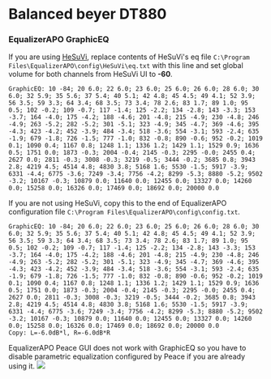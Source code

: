 # Balanced beyer DT880
### EqualizerAPO GraphicEQ
If you are using [HeSuVi](https://sourceforge.net/projects/hesuvi/), replace contents of HeSuVi's eq file `C:\Program Files\EqualizerAPO\config\HeSuVi\eq.txt` with this line and set global volume for both channels from HeSuVi UI to **-60**.
```
GraphicEQ: 10 -84; 20 6.0; 22 6.0; 23 6.0; 25 6.0; 26 6.0; 28 6.0; 30 6.0; 32 5.9; 35 5.6; 37 5.4; 40 5.1; 42 4.8; 45 4.5; 49 4.1; 52 3.9; 56 3.5; 59 3.3; 64 3.4; 68 3.5; 73 3.4; 78 2.6; 83 1.7; 89 1.0; 95 0.5; 102 -0.2; 109 -0.7; 117 -1.4; 125 -2.2; 134 -2.8; 143 -3.3; 153 -3.7; 164 -4.0; 175 -4.2; 188 -4.6; 201 -4.8; 215 -4.9; 230 -4.8; 246 -4.9; 263 -5.2; 282 -5.2; 301 -5.1; 323 -4.9; 345 -4.7; 369 -4.6; 395 -4.3; 423 -4.2; 452 -3.9; 484 -3.4; 518 -3.6; 554 -3.1; 593 -2.4; 635 -1.9; 679 -1.8; 726 -1.5; 777 -1.0; 832 -0.8; 890 -0.6; 952 -0.2; 1019 0.1; 1090 0.4; 1167 0.8; 1248 1.1; 1336 1.2; 1429 1.1; 1529 0.9; 1636 0.5; 1751 0.0; 1873 -0.3; 2004 -0.4; 2145 -0.3; 2295 -0.0; 2455 0.4; 2627 0.0; 2811 -0.3; 3008 -0.3; 3219 -0.5; 3444 -0.2; 3685 0.8; 3943 2.8; 4219 4.5; 4514 4.8; 4830 3.8; 5168 1.6; 5530 -1.5; 5917 -3.9; 6331 -4.4; 6775 -3.6; 7249 -3.4; 7756 -4.2; 8299 -5.3; 8880 -5.2; 9502 -3.2; 10167 -0.3; 10879 0.0; 11640 0.0; 12455 0.0; 13327 0.0; 14260 0.0; 15258 0.0; 16326 0.0; 17469 0.0; 18692 0.0; 20000 0.0
```
If you are not using HeSuVi, copy this to the end of EqualizerAPO configuration file `C:\Program Files\EqualizerAPO\config\config.txt`.
```
GraphicEQ: 10 -84; 20 6.0; 22 6.0; 23 6.0; 25 6.0; 26 6.0; 28 6.0; 30 6.0; 32 5.9; 35 5.6; 37 5.4; 40 5.1; 42 4.8; 45 4.5; 49 4.1; 52 3.9; 56 3.5; 59 3.3; 64 3.4; 68 3.5; 73 3.4; 78 2.6; 83 1.7; 89 1.0; 95 0.5; 102 -0.2; 109 -0.7; 117 -1.4; 125 -2.2; 134 -2.8; 143 -3.3; 153 -3.7; 164 -4.0; 175 -4.2; 188 -4.6; 201 -4.8; 215 -4.9; 230 -4.8; 246 -4.9; 263 -5.2; 282 -5.2; 301 -5.1; 323 -4.9; 345 -4.7; 369 -4.6; 395 -4.3; 423 -4.2; 452 -3.9; 484 -3.4; 518 -3.6; 554 -3.1; 593 -2.4; 635 -1.9; 679 -1.8; 726 -1.5; 777 -1.0; 832 -0.8; 890 -0.6; 952 -0.2; 1019 0.1; 1090 0.4; 1167 0.8; 1248 1.1; 1336 1.2; 1429 1.1; 1529 0.9; 1636 0.5; 1751 0.0; 1873 -0.3; 2004 -0.4; 2145 -0.3; 2295 -0.0; 2455 0.4; 2627 0.0; 2811 -0.3; 3008 -0.3; 3219 -0.5; 3444 -0.2; 3685 0.8; 3943 2.8; 4219 4.5; 4514 4.8; 4830 3.8; 5168 1.6; 5530 -1.5; 5917 -3.9; 6331 -4.4; 6775 -3.6; 7249 -3.4; 7756 -4.2; 8299 -5.3; 8880 -5.2; 9502 -3.2; 10167 -0.3; 10879 0.0; 11640 0.0; 12455 0.0; 13327 0.0; 14260 0.0; 15258 0.0; 16326 0.0; 17469 0.0; 18692 0.0; 20000 0.0
Copy: L=-6.0dB*l, R=-6.0dB*R
```
EqualizerAPO Peace GUI does not work with GraphicEQ so you have to disable parametric equalization configured by Peace if you are already using it.
![](https://raw.githubusercontent.com/jaakkopasanen/AutoEq/master/results/Innerfidelity%202017/headphoncecom/onear/Balanced%20beyer%20DT880/Balanced%20beyer%20DT880.png)
